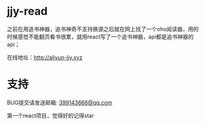 # jjy-read

之前在用追书神器，追书神奇不支持换源之后就在网上找了一个oho阅读器，用的时候感觉不能翻页看书很累，就用react写了一个追书神器，api都是追书神器的api；

在线地址：http://aliyun-jjy.xyz

# 支持
BUG提交请发送邮箱: 399143666@qq.com

第一个react项目，觉得好的记得star

